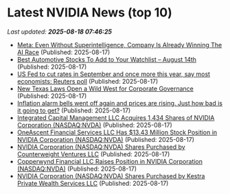 # Latest NVIDIA News (top 10)
_Last updated: **2025-08-18 07:46:25**_

- [Meta: Even Without Superintelligence, Company Is Already Winning The AI Race](https://biztoc.com/x/620399f1ec5a0e0d) (Published: 2025-08-17)
- [Best Automotive Stocks To Add to Your Watchlist – August 14th](https://www.etfdailynews.com/2025/08/17/best-automotive-stocks-to-add-to-your-watchlist-august-14th/) (Published: 2025-08-17)
- [US Fed to cut rates in September and once more this year, say most economists: Reuters poll](https://biztoc.com/x/979dba7fd1ecf275) (Published: 2025-08-17)
- [New Texas Laws Open a Wild West for Corporate Governance](https://biztoc.com/x/5256bdc2fd5db5c3) (Published: 2025-08-17)
- [Inflation alarm bells went off again and prices are rising. Just how bad is it going to get?](https://biztoc.com/x/c5fb9c9ddd38bd9f) (Published: 2025-08-17)
- [Integrated Capital Management LLC Acquires 1,434 Shares of NVIDIA Corporation (NASDAQ:NVDA)](https://www.etfdailynews.com/2025/08/17/integrated-capital-management-llc-acquires-1434-shares-of-nvidia-corporation-nasdaqnvda/) (Published: 2025-08-17)
- [OneAscent Financial Services LLC Has $13.43 Million Stock Position in NVIDIA Corporation (NASDAQ:NVDA)](https://www.etfdailynews.com/2025/08/17/oneascent-financial-services-llc-has-13-43-million-stock-position-in-nvidia-corporation-nasdaqnvda/) (Published: 2025-08-17)
- [NVIDIA Corporation (NASDAQ:NVDA) Shares Purchased by Counterweight Ventures LLC](https://www.etfdailynews.com/2025/08/17/nvidia-corporation-nasdaqnvda-shares-purchased-by-counterweight-ventures-llc/) (Published: 2025-08-17)
- [Copperwynd Financial LLC Raises Position in NVIDIA Corporation (NASDAQ:NVDA)](https://www.etfdailynews.com/2025/08/17/copperwynd-financial-llc-raises-position-in-nvidia-corporation-nasdaqnvda/) (Published: 2025-08-17)
- [NVIDIA Corporation (NASDAQ:NVDA) Shares Purchased by Kestra Private Wealth Services LLC](https://www.etfdailynews.com/2025/08/17/nvidia-corporation-nasdaqnvda-shares-purchased-by-kestra-private-wealth-services-llc/) (Published: 2025-08-17)
